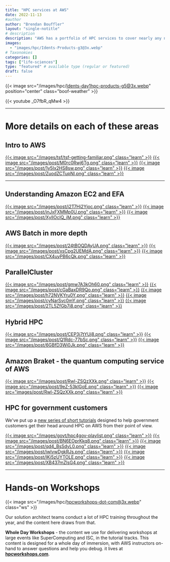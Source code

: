 ```yaml
---
title: "HPC services at AWS"
date: 2022-11-13
#author
author: "Brendan Bouffler"
layout: "single-notitle"
# description
description: "AWS has a portfolio of HPC services to cover nearly any need."
images:
  - "images/hpc/Idents-Products-g3@3x.webp"
# Taxonomies
categories: []
tags: ["life-sciences"]
type: "featured" # available type (regular or featured)
draft: false
---
```


<style>
.boof-weather {
  float:center !important;
  width:1110px;
  padding: 0px;
  }
</style>

{{< image src="/images/hpc/Idents-day1hpc-products-g5@3x.webp" position="center" class="boof-weather" >}}

{{< youtube _O7fbR_qMw4 >}}

---

# More details on each of these areas

<style>
.learn {
  width:350px;
  padding: 0px;
  }
</style>

## Intro to AWS

<a target="intro" href="https://youtu.be/KHx22oJSNso">{{< image src="/images/tsf/tsf-getting-familiar.png" class="learn" >}}</a>
<a target="res" href="https://youtu.be/M0rc0Rwj6Tg">{{< image src="/images/post/M0rc0Rwj6Tg.png" class="learn" >}}</a>
<a target="ec2" href="https://youtu.be/1y5Ix2HS8sw">{{< image src="/images/post/1y5Ix2HS8sw.png" class="learn" >}}</a>
<a target="ec2" href="https://youtu.be/ZuodZCTupNI">{{< image src="/images/post/ZuodZCTupNI.png" class="learn" >}}</a>

----

## Understanding Amazon EC2 and EFA

<a target="ec2" href="https://youtu.be/i2T7Hi2Yjoc">{{< image src="/images/post/i2T7Hi2Yjoc.png" class="learn" >}}</a>
<a target="ec2" href="https://youtu.be/inJxFXMMp0U">{{< image src="/images/post/inJxFXMMp0U.png" class="learn" >}}</a>
<a href="https://youtu.be/XyllOcIQ_jM">{{< image src="/images/post/XyllOcIQ_jM.png" class="learn" >}}</a>


## AWS Batch in more depth

<a target="hpc" href="https://youtu.be/24tBOQDAyUA">{{< image src="/images/post/24tBOQDAyUA.png" class="learn" >}}</a>
<a target="hpc" href="https://youtu.be/xsCpg2UEMdA">{{< image src="/images/post/xsCpg2UEMdA.png" class="learn" >}}</a>
<a target="hpc" href="https://youtu.be/CX4uyPB6cQk">{{< image src="/images/post/CX4uyPB6cQk.png" class="learn" >}}</a>

## ParallelCluster

<a target="hpc" href="https://youtu.be/gmw7A3kOh60">{{< image src="/images/post/gmw7A3kOh60.png" class="learn" >}}</a>
<a target="pc3" href="https://youtu.be/cGaBaxDR9Qo">{{< image src="/images/post/cGaBaxDR9Qo.png" class="learn" >}}</a>
<a target="pc3" href="https://youtu.be/h72NVKYru0Y">{{< image src="/images/post/h72NVKYru0Y.png" class="learn" >}}</a>
<a target="pc3" href="https://youtu.be/cyNarSvc0mY">{{< image src="/images/post/cyNarSvc0mY.png" class="learn" >}}</a>
<a target="hpc" href="https://youtu.be/2TL5ZfGb7i8">{{< image src="/images/post/2TL5ZfGb7i8.png" class="learn" >}}</a>

## Hybrid HPC

<a target="hybrid" href="https://youtu.be/CEP3j7tYUj8">{{< image src="/images/post/CEP3j7tYUj8.png" class="learn" >}}</a>
<a target="hybrid" href="https://youtu.be/Q1Rdc-77bSc">{{< image src="/images/post/Q1Rdc-77bSc.png" class="learn" >}}</a>
<a target="hybrid" href="https://youtu.be/6GBfD3Wi0Jk">{{< image src="/images/post/6GBfD3Wi0Jk.png" class="learn" >}}</a>

## Amazon Braket - the quantum computing service of AWS

<a target="qc" href="https://youtu.be/Rwl-ZSQzXXk">{{< image src="/images/post/Rwl-ZSQzXXk.png" class="learn" >}}</a>
<a target="qc" href="https://youtu.be/9eZ-53klGoE">{{< image src="/images/post/9eZ-53klGoE.png" class="learn" >}}</a>
<a target="hpc" href="https://youtu.be/Rwl-ZSQzXXk">{{< image src="images/post/Rwl-ZSQzXXk.png" class="learn" >}}</a>

## HPC for government customers

We've put up a [new series of short tutorials](https://www.youtube.com/playlist?list=PL6tstO5J3TREBNz6VyZhJ2v8OBwysjelz) designed to help government customers get their head around HPC on AWS from their point of view.

<a target="gov" href="https://www.youtube.com/playlist?list=PL6tstO5J3TREBNz6VyZhJ2v8OBwysjelz">{{< image src="/images/govt/hpc4gov-playlist.png" class="learn" >}}</a>
<a target="gov" href="https://youtu.be/BN6EOprKkq8">{{< image src="/images/post/BN6EOprKkq8.png" class="learn" >}}</a>
<a target="gov" href="https://youtu.be/qd4_BsSdvL0">{{< image src="/images/post/qd4_BsSdvL0.png" class="learn" >}}</a>
<a target="gov" href="https://youtu.be/iwlvwDgkRJs">{{< image src="/images/post/iwlvwDgkRJs.png" class="learn" >}}</a>
<a target="gov" href="https://youtu.be/IKi5zUYTOLE">{{< image src="/images/post/IKi5zUYTOLE.png" class="learn" >}}</a>
<a target="gov" href="https://youtu.be/XB437mZlsG4">{{< image src="/images/post/XB437mZlsG4.png" class="learn" >}}</a>

---

<style>
.ws {
  float:right !important;
  width:550px;
  padding: 0px;
  }
</style>


# Hands-on Workshops

{{< image src="/images/hpc/hpcworkshops-dot-com@3x.webp" class="ws" >}}

Our solution architect teams conduct a lot of HPC training throughout the year, and the content here draws from that.

**Whole Day Workshops** - the content we use for delivering workshops at large events like SuperComputing and ISC, in the tutorial tracks. This content is designed for a whole day of immersion, with AWS instructors on-hand to answer questions and help you debug. it lives at **[hpcworkshops.com](https://hpcworkshops.com)**.